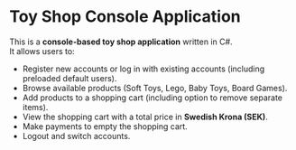 # Toy Shop Console Application

This is a **console-based toy shop application** written in C#.  
It allows users to:

- Register new accounts or log in with existing accounts (including preloaded default users).  
- Browse available products (Soft Toys, Lego, Baby Toys, Board Games).  
- Add products to a shopping cart (including option to remove separate items).  
- View the shopping cart with a total price in **Swedish Krona (SEK)**.
- Make payments to empty the shopping cart.
- Logout and switch accounts.  

 


